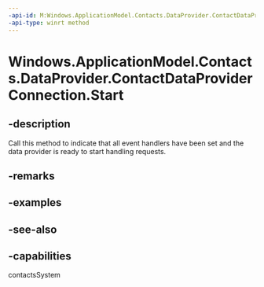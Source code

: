 ```yaml
---
-api-id: M:Windows.ApplicationModel.Contacts.DataProvider.ContactDataProviderConnection.Start
-api-type: winrt method
---
```


<!-- Method syntax
public void Start()
-->

# Windows.ApplicationModel.Contacts.DataProvider.ContactDataProviderConnection.Start

## -description
Call this method to indicate that all event handlers have been set and the data provider is ready to start handling requests.

## -remarks

## -examples

## -see-also

## -capabilities
contactsSystem
